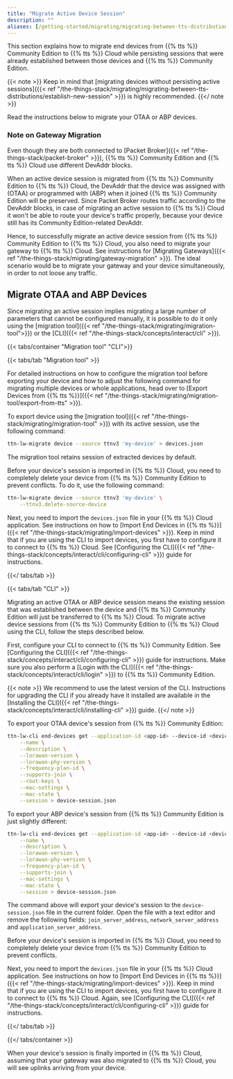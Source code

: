 ```yaml
---
title: "Migrate Active Device Session"
description: ""
aliases: [/getting-started/migrating/migrating-between-tts-distributions/migrate-active-session]
---
```


This section explains how to migrate end devices from {{% tts %}} Community Edition to {{% tts %}} Cloud while persisting sessions that were already established between those devices and {{% tts %}} Community Edition.

<!--more-->

{{< note >}} Keep in mind that [migrating devices without persisting active sessions]({{< ref "/the-things-stack/migrating/migrating-between-tts-distributions/establish-new-session" >}}) is highly recommended. {{</ note >}}

Read the instructions below to migrate your OTAA or ABP devices.

### Note on Gateway Migration

Even though they are both connected to [Packet Broker]({{< ref "/the-things-stack/packet-broker" >}}), {{% tts %}} Community Edition and {{% tts %}} Cloud use different DevAddr blocks.

When an active device session is migrated from {{% tts %}} Community Edition to {{% tts %}} Cloud, the DevAddr that the device was assigned with (OTAA) or programmed with (ABP) when it joined {{% tts %}} Community Edition will be preserved. Since Packet Broker routes traffic according to the DevAddr blocks, in case of migrating an active session to {{% tts %}} Cloud it won't be able to route your device's traffic properly, because your device still has its Community Edition-related DevAddr.

Hence, to successfully migrate an active device session from {{% tts %}} Community Edition to {{% tts %}} Cloud, you also need to migrate your gateway to {{% tts %}} Cloud. See instructions for [Migrating Gateways]({{< ref "/the-things-stack/migrating/gateway-migration" >}}). The ideal scenario would be to migrate your gateway and your device simultaneously, in order to not loose any traffic.

## Migrate OTAA and ABP Devices

Since migrating an active session implies migrating a large number of parameters that cannot be configured manually, it is possible to do it only using the [migration tool]({{< ref "/the-things-stack/migrating/migration-tool">}}) or the [CLI]({{< ref "/the-things-stack/concepts/interact/cli" >}}).

{{< tabs/container "Migration tool" "CLI">}}

{{< tabs/tab "Migration tool" >}}

For detailed instructions on how to configure the migration tool before exporting your device and how to adjust the following command for migrating multiple devices or whole applications, head over to [Export Devices from {{% tts %}}]({{< ref "/the-things-stack/migrating/migration-tool/export-from-tts" >}}).

To export device using the [migration tool]({{< ref "/the-things-stack/migrating/migration-tool" >}}) with its active session, use the following command:

```bash
ttn-lw-migrate device --source ttnv3 'my-device' > devices.json
```

The migration tool retains session of extracted devices by default.

Before your device's session is imported in {{% tts %}} Cloud, you need to completely delete your device from {{% tts %}} Community Edition to prevent conflicts. To do it, use the following command:

```bash
ttn-lw-migrate device --source ttnv3 'my-device' \
    --ttnv3.delete-source-device
```

Next, you need to import the `devices.json` file in your {{% tts %}} Cloud application. See instructions on how to [Import End Devices in {{% tts %}}]({{< ref "/the-things-stack/migrating/import-devices" >}}). Keep in mind that if you are using the CLI to import devices, you first have to configure it to connect to {{% tts %}} Cloud. See [Configuring the CLI]({{< ref "/the-things-stack/concepts/interact/cli/configuring-cli" >}}) guide for instructions.

{{</ tabs/tab >}}

{{< tabs/tab "CLI" >}}

Migrating an active OTAA or ABP device session means the existing session that was established between the device and {{% tts %}} Community Edition will just be transferred to {{% tts %}} Cloud. To migrate active device sessions from {{% tts %}} Community Edition to {{% tts %}} Cloud using the CLI, follow the steps described below.

First, configure your CLI to connect to {{% tts %}} Community Edition. See [Configuring the CLI]({{< ref "/the-things-stack/concepts/interact/cli/configuring-cli" >}}) guide for instructions. Make sure you also perform a [Login with the CLI]({{< ref "/the-things-stack/concepts/interact/cli/login" >}}) to {{% tts %}} Community Edition.

{{< note >}} We recommend to use the latest version of the CLI. Instructions for upgrading the CLI if you already have it installed are available in the [Installing the CLI]({{< ref "/the-things-stack/concepts/interact/cli/installing-cli" >}}) guide. {{</ note >}}

To export your OTAA device's session from {{% tts %}} Community Edition:

```bash
ttn-lw-cli end-devices get --application-id <app-id> --device-id <device-id> \
    --name \
    --description \
    --lorawan-version \
    --lorawan-phy-version \
    --frequency-plan-id \
    --supports-join \
    --root-keys \
    --mac-settings \
    --mac-state \
    --session > device-session.json
```

To export your ABP device's session from {{% tts %}} Community Edition is just slightly different:

```bash
ttn-lw-cli end-devices get --application-id <app-id> --device-id <device-id> \
    --name \
    --description \
    --lorawan-version \
    --lorawan-phy-version \
    --frequency-plan-id \
    --supports-join \
    --mac-settings \
    --mac-state \
    --session > device-session.json
```

The command above will export your device's session to the `device-session.json` file in the current folder. Open the file with a text editor and remove the following fields: `join_server_address`, `network_server_address` and `application_server_address`.

Before your device's session is imported in {{% tts %}} Cloud, you need to completely delete your device from {{% tts %}} Community Edition to prevent conflicts. 

Next, you need to import the `devices.json` file in your {{% tts %}} Cloud application. See instructions on how to [Import End Devices in {{% tts %}}]({{< ref "/the-things-stack/migrating/import-devices" >}}). Keep in mind that if you are using the CLI to import devices, you first have to configure it to connect to {{% tts %}} Cloud. Again, see [Configuring the CLI]({{< ref "/the-things-stack/concepts/interact/cli/configuring-cli" >}}) guide for instructions.

{{</ tabs/tab >}}

{{</ tabs/container >}}

When your device's session is finally imported in {{% tts %}} Cloud, assuming that your gateway was also migrated to {{% tts %}} Cloud, you will see uplinks arriving from your device.
